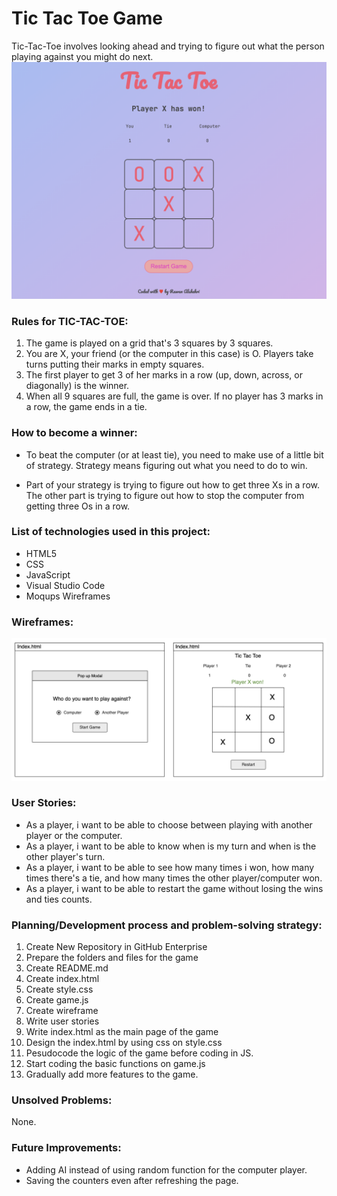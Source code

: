 # Tic Tac Toe Game
Tic-Tac-Toe involves looking ahead and trying to figure out what the person playing against you might do next.
![Game](screenshot.png)
### Rules for TIC-TAC-TOE:
1. The game is played on a grid that's 3 squares by 3 squares.
2. You are X, your friend (or the computer in this case) is O. Players take turns putting their marks in empty squares.
3. The first player to get 3 of her marks in a row (up, down, across, or diagonally) is the winner.
4. When all 9 squares are full, the game is over. If no player has 3 marks in a row, the game ends in a tie.
### How to become a winner:
* To beat the computer (or at least tie), you need to make use of a little bit of strategy. Strategy means figuring out what you need to do to win.

* Part of your strategy is trying to figure out how to get three Xs in a row. The other part is trying to figure out how to stop the computer from getting three Os in a row.
### List of technologies used in this project:
* HTML5
* CSS
* JavaScript
* Visual Studio Code
* Moqups Wireframes
### Wireframes:
![Game Wireframe](Wireframe.png)
### User Stories:
* As a player, i want to be able to choose between playing with another player or the computer.
* As a player, i want to be able to know when is my turn and when is the other player's turn.
* As a player, i want to be able to see how many times i won, how many times there's a tie, and how many times the other player/computer won.
* As a player, i want to be able to restart the game without losing the wins and ties counts.
### Planning/Development process and problem-solving strategy:
1.  Create New Repository in GitHub Enterprise
2.  Prepare the folders and files for the game
3.  Create README.md
4.  Create index.html
5.  Create style.css
6.  Create game.js
7.  Create wireframe
8.  Write user stories
9.  Write index.html as the main page of the game
10. Design the index.html by using css on style.css
11. Pesudocode the logic of the game before coding in JS.
12. Start coding the basic functions on game.js
10. Gradually add more features to the game.
### Unsolved Problems:
None.
### Future Improvements:
* Adding AI instead of using random function for the computer player.
* Saving the counters even after refreshing the page.
